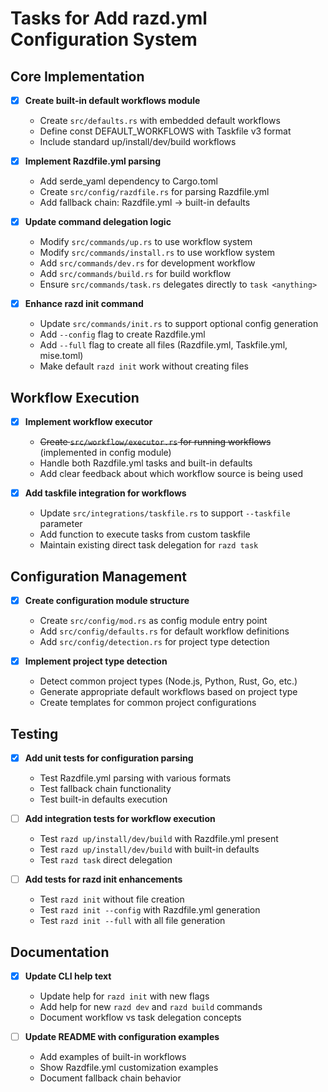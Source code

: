 # Tasks for Add razd.yml Configuration System

## Core Implementation

- [x] **Create built-in default workflows module**
  - Create `src/defaults.rs` with embedded default workflows
  - Define const DEFAULT_WORKFLOWS with Taskfile v3 format
  - Include standard up/install/dev/build workflows

- [x] **Implement Razdfile.yml parsing**
  - Add serde_yaml dependency to Cargo.toml
  - Create `src/config/razdfile.rs` for parsing Razdfile.yml
  - Add fallback chain: Razdfile.yml → built-in defaults

- [x] **Update command delegation logic**
  - Modify `src/commands/up.rs` to use workflow system
  - Modify `src/commands/install.rs` to use workflow system
  - Add `src/commands/dev.rs` for development workflow
  - Add `src/commands/build.rs` for build workflow
  - Ensure `src/commands/task.rs` delegates directly to `task <anything>`

- [x] **Enhance razd init command**
  - Update `src/commands/init.rs` to support optional config generation
  - Add `--config` flag to create Razdfile.yml
  - Add `--full` flag to create all files (Razdfile.yml, Taskfile.yml, mise.toml)
  - Make default `razd init` work without creating files

## Workflow Execution

- [x] **Implement workflow executor**
  - ~~Create `src/workflow/executor.rs` for running workflows~~ (implemented in config module)
  - Handle both Razdfile.yml tasks and built-in defaults
  - Add clear feedback about which workflow source is being used

- [x] **Add taskfile integration for workflows**
  - Update `src/integrations/taskfile.rs` to support `--taskfile` parameter
  - Add function to execute tasks from custom taskfile
  - Maintain existing direct task delegation for `razd task`

## Configuration Management

- [x] **Create configuration module structure**
  - Create `src/config/mod.rs` as config module entry point
  - Add `src/config/defaults.rs` for default workflow definitions
  - Add `src/config/detection.rs` for project type detection

- [x] **Implement project type detection**
  - Detect common project types (Node.js, Python, Rust, Go, etc.)
  - Generate appropriate default workflows based on project type
  - Create templates for common project configurations

## Testing

- [x] **Add unit tests for configuration parsing**
  - Test Razdfile.yml parsing with various formats
  - Test fallback chain functionality
  - Test built-in defaults execution

- [ ] **Add integration tests for workflow execution**
  - Test `razd up/install/dev/build` with Razdfile.yml present
  - Test `razd up/install/dev/build` with built-in defaults
  - Test `razd task` direct delegation

- [ ] **Add tests for razd init enhancements**
  - Test `razd init` without file creation
  - Test `razd init --config` with Razdfile.yml generation
  - Test `razd init --full` with all file generation

## Documentation

- [x] **Update CLI help text**
  - Update help for `razd init` with new flags
  - Add help for new `razd dev` and `razd build` commands
  - Document workflow vs task delegation concepts

- [ ] **Update README with configuration examples**
  - Add examples of built-in workflows
  - Show Razdfile.yml customization examples
  - Document fallback chain behavior